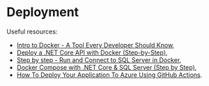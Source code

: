 # Deployment

Useful resources:

- [Intro to Docker - A Tool Every Developer Should Know](https://youtu.be/WcQ3-M4-jik),
- [Deploy a .NET Core API with Docker (Step-by-Step)](https://youtu.be/f0lMGPB10bM),
- [Step by step - Run and Connect to SQL Server in Docker](https://youtu.be/SJAl3vOX05M),
- [Docker Compose with .NET Core & SQL Server (Step by Step)](https://youtu.be/4V7CwC_4oss),
- [How To Deploy Your Application To Azure Using GitHub Actions](https://youtu.be/QP0pi7xe24s).

